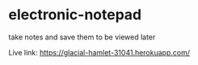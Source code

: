 # electronic-notepad

take notes and save them to be viewed later

Live link: https://glacial-hamlet-31041.herokuapp.com/
